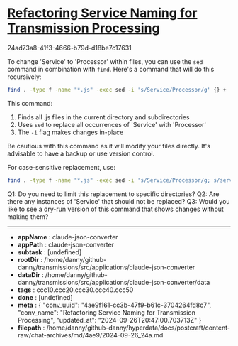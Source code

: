 # [Refactoring Service Naming for Transmission Processing](https://claude.ai/chat/4ae9f161-cc3b-47f9-b61c-3704264fd8c7)

24ad73a8-41f3-4666-b79d-d18be7c17631

 To change 'Service' to 'Processor' within files, you can use the `sed` command in combination with `find`. Here's a command that will do this recursively:

```bash
find . -type f -name "*.js" -exec sed -i 's/Service/Processor/g' {} +
```

This command:
1. Finds all .js files in the current directory and subdirectories
2. Uses `sed` to replace all occurrences of 'Service' with 'Processor'
3. The `-i` flag makes changes in-place

Be cautious with this command as it will modify your files directly. It's advisable to have a backup or use version control.

For case-sensitive replacement, use:

```bash
find . -type f -name "*.js" -exec sed -i 's/Service/Processor/g; s/service/processor/g' {} +
```

Q1: Do you need to limit this replacement to specific directories?
Q2: Are there any instances of 'Service' that should not be replaced?
Q3: Would you like to see a dry-run version of this command that shows changes without making them?

---

* **appName** : claude-json-converter
* **appPath** : claude-json-converter
* **subtask** : [undefined]
* **rootDir** : /home/danny/github-danny/transmissions/src/applications/claude-json-converter
* **dataDir** : /home/danny/github-danny/transmissions/src/applications/claude-json-converter/data
* **tags** : ccc10.ccc20.ccc30.ccc40.ccc50
* **done** : [undefined]
* **meta** : {
  "conv_uuid": "4ae9f161-cc3b-47f9-b61c-3704264fd8c7",
  "conv_name": "Refactoring Service Naming for Transmission Processing",
  "updated_at": "2024-09-26T20:47:00.703713Z"
}
* **filepath** : /home/danny/github-danny/hyperdata/docs/postcraft/content-raw/chat-archives/md/4ae9/2024-09-26_24a.md